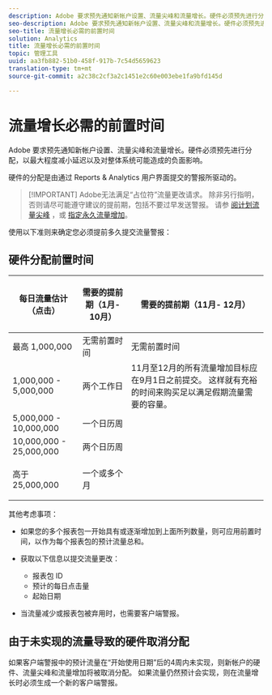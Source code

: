 ```yaml
---
description: Adobe 要求预先通知新帐户设置、流量尖峰和流量增长。硬件必须预先进行分配，以最大程度减小延迟以及对整体系统可能造成的负面影响。
seo-description: Adobe 要求预先通知新帐户设置、流量尖峰和流量增长。硬件必须预先进行分配，以最大程度减小延迟以及对整体系统可能造成的负面影响。
seo-title: 流量增长必需的前置时间
solution: Analytics
title: 流量增长必需的前置时间
topic: 管理工具
uuid: aa3fb882-51b0-458f-917b-7c54d5659623
translation-type: tm+mt
source-git-commit: a2c38c2cf3a2c1451e2c60e003ebe1fa9bfd145d

---
```



# 流量增长必需的前置时间

Adobe 要求预先通知新帐户设置、流量尖峰和流量增长。硬件必须预先进行分配，以最大程度减小延迟以及对整体系统可能造成的负面影响。

硬件的分配是由通过 Reports &amp; Analytics 用户界面提交的警报所驱动的。

> [!IMPORTANT] Adobe无法满足“占位符”流量更改请求。 除非另行指明，否则请尽可能遵守建议的提前期，包括不要过早发送警报。 请参 [阅计划流量尖峰](../../admin/c-traffic-management/t-traffic-schedule-spike.md) ，或 [指定永久流量增加](../../admin/c-traffic-management/t-traffic-permanent.md)。

使用以下准则来确定您必须提前多久提交流量警报：

## 硬件分配前置时间

<table id="table_A67CC3B164F740088797BD8913244E47">
 <thead>
  <tr>
   <th colname="col1" class="entry"> 每日流量估计（点击） </th>
   <th colname="col2" class="entry"> <p>需要的提前期（1月- 10月） </p> </th>
   <th colname="col3" class="entry"> <p>需要的提前期（11月- 12月） </p> </th>
  </tr>
 </thead>
 <tbody>
  <tr>
   <td colname="col1"> 最高 1,000,000 </td>
   <td colname="col2"> 无需前置时间 </td>
   <td colname="col3"> 无需前置时间 </td>
  </tr>
  <tr>
   <td colname="col1"> 1,000,000 - 5,000,000 </td>
   <td colname="col2"> 两个工作日 </td>
   <td colname="col3" morerows="3"> 11月至12月的所有流量增加目标应在9月1日之前提交。 这样就有充裕的时间来购买足以满足假期流量需要的容量。 </td>
  </tr>
  <tr>
   <td colname="col1"> 5,000,000 - 10,000,000 </td>
   <td colname="col2"> 一个日历周 </td>
  </tr>
  <tr>
   <td colname="col1"> 10,000,000 - 25,000,000 </td>
   <td colname="col2"> 两个日历周 </td>
  </tr>
  <tr>
   <td colname="col1"> <p>高于 25,000,000 </p> </td>
   <td colname="col2"> 一个或多个月 </td>
  </tr>
 </tbody>
</table>

其他考虑事项：

* 如果您的多个报表包一开始具有或逐渐增加到上面所列数量，则可应用前置时间，以作为每个报表包的预计流量总和。
* 获取以下信息以提交流量更改：

   * 报表包 ID
   * 预计的每日点击量
   * 起始日期

* 当流量减少或报表包被弃用时，也需要客户端警报。

## 由于未实现的流量导致的硬件取消分配

如果客户端警报中的预计流量在“开始使用日期”后的4周内未实现，则新帐户的硬件、流量尖峰和流量增加将被取消分配。 如果流量仍然预计会实现，则在流量增长时必须生成一个新的客户端警报。

